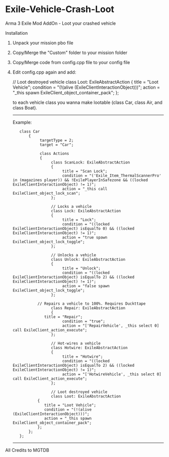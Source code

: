 # Exile-Vehicle-Crash-Loot
Arma 3 Exile Mod AddOn - Loot your crashed vehicle


Installation

1. Unpack your mission pbo file

2. Copy/Merge the "Custom" folder to your mission folder

3. Copy/Merge code from config.cpp file to your config file

4. Edit config.cpp again and add:
   
   // Loot destroyed vehicle
   class Loot: ExileAbstractAction
   {
       title = "Loot Vehicle";
       condition = "(!(alive (ExileClientInteractionObject)))";
       action = "_this spawn ExileClient_object_container_pack";
   }; 
   
   
   to each vehicle class you wanna make lootable (class Car, class Air, and class Boat).
   
   -------
   
   Example: 
              
	      class Car 
	          {
		           targetType = 2;
		           target = "Car";

		           class Actions 
		           {
			            class ScanLock: ExileAbstractAction
			            {
				             title = "Scan Lock";
				             condition = "('Exile_Item_ThermalScannerPro' in (magazines player)) && !ExilePlayerInSafezone && ((locked ExileClientInteractionObject) != 1)";
				             action = "_this call ExileClient_object_lock_scan";
			            };

			            // Locks a vehicle
			            class Lock: ExileAbstractAction
			            {
				             title = "Lock";
				             condition = "((locked ExileClientInteractionObject) isEqualTo 0) && ((locked ExileClientInteractionObject) != 1)";
				             action = "true spawn ExileClient_object_lock_toggle";
			            };

			            // Unlocks a vehicle
			            class Unlock: ExileAbstractAction
			            {
				             title = "Unlock";
				             condition = "((locked ExileClientInteractionObject) isEqualTo 2) && ((locked ExileClientInteractionObject) != 1)";
				             action = "false spawn ExileClient_object_lock_toggle";
			            };
			      	
                  // Repairs a vehicle to 100%. Requires Duckttape
			            class Repair: ExileAbstractAction
			            {
                     title = "Repair";
				             condition = "true";
				             action = "['RepairVehicle', _this select 0] call ExileClient_action_execute";
			            };

			            // Hot-wires a vehicle
			            class Hotwire: ExileAbstractAction
			            {
				             title = "Hotwire";
				             condition = "((locked ExileClientInteractionObject) isEqualTo 2) && ((locked ExileClientInteractionObject) != 1)";
				             action = "['HotwireVehicle', _this select 0] call ExileClient_action_execute";
			            };

			            // Loot destroyed vehicle
			            class Loot: ExileAbstractAction
                  {
                     title = "Loot Vehicle";
                     condition = "(!(alive (ExileClientInteractionObject)))";
                     action = "_this spawn ExileClient_object_container_pack";
                  };
              };
          };

   
   -------


All Credits to MGTDB
